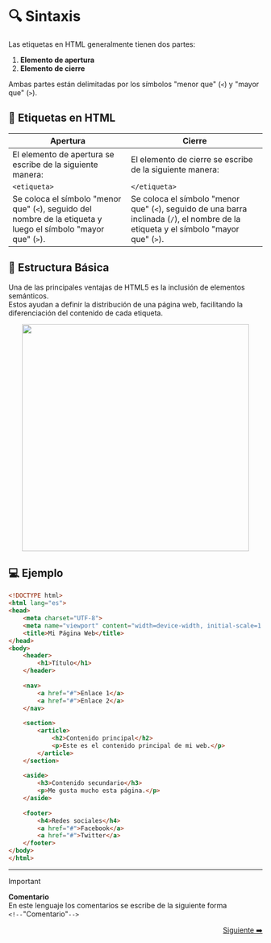 # 🔍 Sintaxis  

Las etiquetas en HTML generalmente tienen dos partes:  
1. **Elemento de apertura**  
2. **Elemento de cierre**  

Ambas partes están delimitadas por los símbolos "menor que" (`<`) y "mayor que" (`>`).  

## 📌 Etiquetas en HTML  

| **Apertura** | **Cierre** |
|-------------|-----------|
| El elemento de apertura se escribe de la siguiente manera:  | El elemento de cierre se escribe de la siguiente manera:  |
| `<etiqueta>`  | `</etiqueta>`  |
| Se coloca el símbolo "menor que" (`<`), seguido del nombre de la etiqueta y luego el símbolo "mayor que" (`>`).  | Se coloca el símbolo "menor que" (`<`), seguido de una barra inclinada (`/`), el nombre de la etiqueta y el símbolo "mayor que" (`>`).  |

## 📌 Estructura Básica 

Una de las principales ventajas de HTML5 es la inclusión de elementos semánticos.  
Estos ayudan a definir la distribución de una página web, facilitando la diferenciación del contenido de cada etiqueta.  

<div align="center">
  <img src="https://github.com/judali05/repaso-html5/blob/main/assets/EsctructuraHTML5.png"
  style="height: 450px;">
</div>

## 💻 Ejemplo  

```html
<!DOCTYPE html>
<html lang="es">
<head>
    <meta charset="UTF-8">
    <meta name="viewport" content="width=device-width, initial-scale=1.0">
    <title>Mi Página Web</title>
</head>
<body>
    <header>
        <h1>Título</h1>
    </header>
    
    <nav>
        <a href="#">Enlace 1</a>
        <a href="#">Enlace 2</a>
    </nav>
    
    <section>      
        <article>
            <h2>Contenido principal</h2>
            <p>Este es el contenido principal de mi web.</p>      
        </article>      
    </section>
    
    <aside>
        <h3>Contenido secundario</h3>
        <p>Me gusta mucho esta página.</p>
    </aside>
    
    <footer>
        <h4>Redes sociales</h4>
        <a href="#">Facebook</a>
        <a href="#">Twitter</a>
    </footer>
</body>
</html>
```

---

> [!IMPORTANT]
> **Comentario** <br>
> En este lenguaje los comentarios se escribe de la siguiente forma <br>
> `<!--`"Comentario"`-->`

<div align="right">
  
 [Siguiente ➡️](https://github.com/judali05/HTML-5/blob/main/RUTA/2%23%20ELEMENTOS%20ESTRUCTURALES.md)
</div>  


